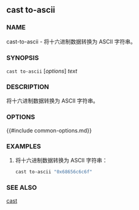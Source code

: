 ## cast to-ascii

### NAME

cast-to-ascii - 将十六进制数据转换为 ASCII 字符串。

### SYNOPSIS

``cast to-ascii`` [*options*] *text*

### DESCRIPTION

将十六进制数据转换为 ASCII 字符串。

### OPTIONS

{{#include common-options.md}}

### EXAMPLES

1. 将十六进制数据转换为 ASCII 字符串：
    ```sh
    cast to-ascii "0x68656c6c6f"
    ```

### SEE ALSO

[cast](./cast.md)